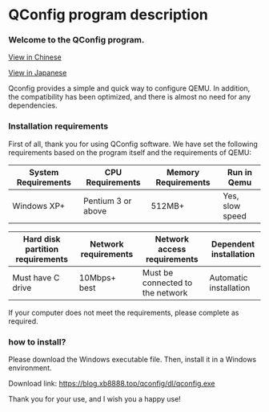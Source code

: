 QConfig program description
===

### Welcome to the QConfig program.

[View in Chinese](https://github.com/natsumi520/QConfig/blob/main/README.md "求白嫖吖 Chinese README / 求白嫖吖 中文版 “读我” README.md")

[View in Japanese](https://github.com/natsumi520/QConfig/blob/main/README_JP.md "求白嫖吖 Chinese README / 求白嫖吖 日本語のREADME / 求白嫖吖 日语版本 “读我” README.md")

Qconfig provides a simple and quick way to configure QEMU. In addition, the compatibility has been optimized, and there is almost no need for any dependencies.

### Installation requirements

First of all, thank you for using QConfig software. We have set the following requirements based on the program itself and the requirements of QEMU:

| System Requirements | CPU Requirements | Memory Requirements | Run in Qemu |
|-------------|--------|--------|-------|
| Windows XP+ | Pentium 3 or above | 512MB+ | Yes, slow speed |

| Hard disk partition requirements | Network requirements | Network access requirements | Dependent installation |
|---------|-----------|--------|------|
| Must have C drive | 10Mbps+ best | Must be connected to the network | Automatic installation |


If your computer does not meet the requirements, please complete as required.

### how to install?

Please download the Windows executable file. Then, install it in a Windows environment.

Download link: https://blog.xb8888.top/qconfig/dl/qconfig.exe

Thank you for your use, and I wish you a happy use!
